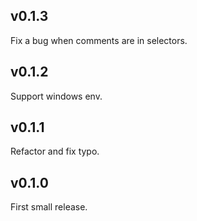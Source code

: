 ## v0.1.3

Fix a bug when comments are in selectors.

## v0.1.2

Support windows env.

## v0.1.1

Refactor and fix typo.

## v0.1.0

First small release.
